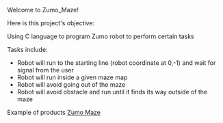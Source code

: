 Welcome to Zumo_Maze!

Here is this project's objective:

Using C language to program Zumo robot to perform certain tasks 

Tasks include: 
* Robot will run to the starting line (robot coordinate at 0,-1) and wait for signal from the user
* Robot will run inside a given maze map 
* Robot will avoid going out of the maze
* Robot will avoid obstacle and run until it finds its way outside of the maze

Example of products
[Zumo Maze](https://www.youtube.com/watch?v=UWkvAnueUYM&ab_channel=stefanb.)
